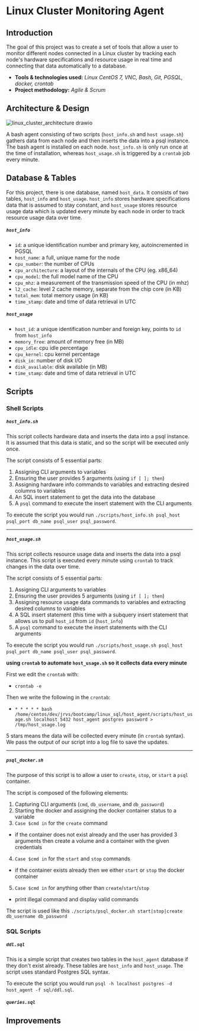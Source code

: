 # Linux Cluster Monitoring Agent

## Introduction

The goal of this project was to create a set of tools that allow a user to monitor different nodes connected in a Linux cluster by tracking each node's hardware specifications and resource usage in real time and connecting that data automatically to a database.

- **Tools & technologies used:** *Linux CentOS 7, VNC, Bash, Git, PGSQL, docker, crontab*
- **Project methodology:** *Agile & Scrum* 
   
## Architecture & Design

![linux_cluster_architecture drawio](https://user-images.githubusercontent.com/80293145/142264534-01c87432-27c3-47f2-850c-2728ab94bbbd.png)

A bash agent consisting of two scripts (`host_info.sh` and `host usage.sh`) gathers data from each node and then inserts the data into a psql instance. The bash agent is installed on each node. `host_info.sh` is only run once at the time of installation, whereas `host_usage.sh` is triggered by a `crontab` job every minute.  


## Database & Tables

For this project, there is one database, named `host_data`. It consists of two tables, `host_info` and `host_usage`. `host_info` stores hardware specifications data that is assumed to stay constant, and `host_usage` stores resource usage data which is updated every minute by each node in order to track resource usage data over time.  

##### `host_info`
- `id`: a unique identification number and primary key, autoincremented in PGSQL
- `host_name`: a full, unique name for the node 
- `cpu_number`: the number of CPUs
- `cpu_architecture`: a layout of the internals of the CPU (eg. x86_64)
- `cpu_model`: the full model name of the CPU
- `cpu_mhz`: a measurement of the transmission speed of the CPU (in mhz)
- `l2_cache`: level 2 cache memory, separate from the chip core (in KB)
- `total_mem`: total memory usage (in KB)
- `time_stamp`: date and time of data retrieval in UTC

##### `host_usage`
- `host_id`: a unique identification number and foreign key, points to `id` from `host_info`
- `memory_free`: amount of memory free (in MB)
- `cpu_idle`: cpu idle percentage
- `cpu_kernel`: cpu kernel percentage
- `disk_io`: number of disk I/O
- `disk_available`: disk available (in MB)
- `time_stamp`: date and time of data retrieval in UTC

## Scripts

### Shell Scripts

##### `host_info.sh`

This script collects hardware data and inserts the data into a psql instance. It is assumed that this data is static, and so the script will be executed only once. 

The script consists of 5 essential parts:
1. Assigning CLI arguments to variables
2. Ensuring the user provides 5 arguments (using `if [ ]; then`)
3. Assigning hardware info commands to variables and extracting desired columns to variables
4. An SQL insert statement to get the data into the database
5. A `psql` command to execute the insert statement with the CLI arguments

To execute the script you would run `./scripts/host_info.sh psql_host psql_port db_name psql_user psql_password`. 

----------------------

##### `host_usage.sh`

This script collects resource usage data and inserts the data into a psql instance. This script is executed every minute using `crontab` to track changes in the data over time. 

The script consists of 5 essential parts:
1. Assigning CLI arguments to variables
2. Ensuring the user provides 5 arguments (using `if [ ]; then`)
3. Assigning resource usage data commands to variables and extracting desired columns to variables
4. A SQL insert statement (this time with a subquery insert statement that allows us to pull `host_id` from `id` (`host_info`)
5. A `psql` command to execute the insert statements with the CLI arguments

To execute the script you would run `./scripts/host_usage.sh psql_host psql_port db_name psql_user psql_password`. 

**using `crontab` to automate `host_usage.sh` so it collects data every minute**

First we edit the `crontab` with:
- `crontab -e`

Then we write the following in the `crontab`:
-  `* * * * * bash /home/centos/dev/jrvs/bootcamp/linux_sql/host_agent/scripts/host_usage.sh localhost 5432 host_agent postgres password >     /tmp/host_usage.log`

5 stars means the data will be collected every minute (in `crontab` syntax). We pass the output of our script into a log file to save the updates. 

----------------------

##### `psql_docker.sh`

The purpose of this script is to allow a user to `create`, `stop`, or `start` a `psql` container. 

The script is composed of the following elements:
1. Capturing CLI arguments (`cmd`, `db_username`, and `db_password`)
2. Starting the docker and assigning the docker container status to a variable 
3. `Case $cmd in` for the `create` command 
- if the container does not exist already and the user has provided 3 arguments then create a volume and a container with the given credentials
4. `Case $cmd in` for the `start` and `stop` commands
- if the container exists already then we either `start` or `stop` the docker container
5. `Case $cmd in` for anything other than `create`/`start`/`stop`
- print illegal command and display valid commands


The script is used like this `./scripts/psql_docker.sh start|stop|create db_username db_password`


### SQL Scripts

##### `ddl.sql`

This is a simple script that creates two tables in the `host_agent` database if they don't exist already. These tables are `host_info` and `host_usage`. The script uses standard Postgres SQL syntax. 

To execute the script you would run `psql -h localhost postgres -d host_agent -f sql/ddl.sql`. 

##### `queries.sql`


## Improvements
